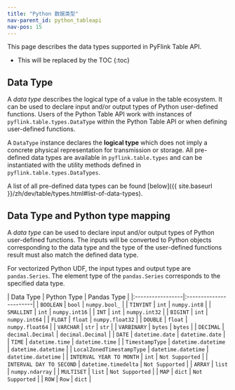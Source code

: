 ```yaml
---
title: "Python 数据类型"
nav-parent_id: python_tableapi
nav-pos: 15
---
```

<!--
Licensed to the Apache Software Foundation (ASF) under one
or more contributor license agreements.  See the NOTICE file
distributed with this work for additional information
regarding copyright ownership.  The ASF licenses this file
to you under the Apache License, Version 2.0 (the
"License"); you may not use this file except in compliance
with the License.  You may obtain a copy of the License at

  http://www.apache.org/licenses/LICENSE-2.0

Unless required by applicable law or agreed to in writing,
software distributed under the License is distributed on an
"AS IS" BASIS, WITHOUT WARRANTIES OR CONDITIONS OF ANY
KIND, either express or implied.  See the License for the
specific language governing permissions and limitations
under the License.
-->

This page describes the data types supported in PyFlink Table API.

* This will be replaced by the TOC
{:toc}

Data Type
---------

A *data type* describes the logical type of a value in the table ecosystem. It can be used to declare input and/or
output types of Python user-defined functions. Users of the Python Table API work with instances of
`pyflink.table.types.DataType` within the Python Table API or when defining user-defined functions.

A `DataType` instance declares the **logical type** which does not imply a concrete physical representation for transmission
or storage. All pre-defined data types are available in `pyflink.table.types` and can be instantiated with the utility methods
defined in `pyflink.table.types.DataTypes`.

A list of all pre-defined data types can be found [below]({{ site.baseurl }}/zh/dev/table/types.html#list-of-data-types).

Data Type and Python type mapping
------------------

A *data type* can be used to declare input and/or output types of Python user-defined functions. The inputs
will be converted to Python objects corresponding to the data type and the type of the user-defined functions
result must also match the defined data type.

For vectorized Python UDF, the input types and output type are `pandas.Series`. The element type
of the `pandas.Series` corresponds to the specified data type.

| Data Type | Python Type | Pandas Type |
|:-----------------|:-----------------------|
| `BOOLEAN` | `bool` | `numpy.bool_` |
| `TINYINT` | `int` | `numpy.int8` |
| `SMALLINT` | `int` | `numpy.int16` |
| `INT` | `int` | `numpy.int32` |
| `BIGINT` | `int` | `numpy.int64` |
| `FLOAT` | `float` | `numpy.float32` |
| `DOUBLE` | `float` | `numpy.float64` |
| `VARCHAR` | `str` | `str` |
| `VARBINARY` | `bytes` | `bytes` |
| `DECIMAL` | `decimal.Decimal` | `decimal.Decimal` |
| `DATE` | `datetime.date` | `datetime.date` |
| `TIME` | `datetime.time` | `datetime.time` |
| `TimestampType` | `datetime.datetime` | `datetime.datetime` |
| `LocalZonedTimestampType` | `datetime.datetime` | `datetime.datetime` |
| `INTERVAL YEAR TO MONTH` | `int` | `Not Supported` |
| `INTERVAL DAY TO SECOND` | `datetime.timedelta` | `Not Supported` |
| `ARRAY` | `list` | `numpy.ndarray` |
| `MULTISET` | `list` | `Not Supported` |
| `MAP` | `dict` | `Not Supported` |
| `ROW` | `Row` | `dict` |
